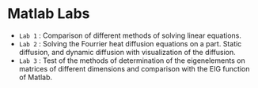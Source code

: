 # Matlab Labs

* `Lab 1` : Comparison of different methods of solving linear equations.
* `Lab 2` : Solving the Fourrier heat diffusion equations on a part. Static diffusion, and dynamic diffusion with visualization of the diffusion. 
* `Lab 3` : Test of the methods of determination of the eigenelements on matrices of different dimensions and comparison with the EIG function of Matlab.
